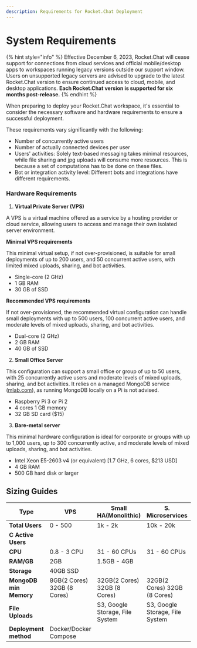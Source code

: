 ```yaml
---
description: Requirements for Rocket.Chat Deployment
---
```


# System Requirements

{% hint style="info" %}
Effective December 6, 2023, Rocket.Chat will cease support for connections from cloud services and official mobile/desktop apps to workspaces running legacy versions outside our support window. Users on unsupported legacy servers are advised to upgrade to the latest Rocket.Chat version to ensure continued access to cloud, mobile, and desktop applications. **Each Rocket.Chat version is supported for six months post-release.**
{% endhint %}

When preparing to deploy your Rocket.Chat workspace, it's essential to consider the necessary software and hardware requirements to ensure a successful deployment.

These requirements vary significantly with the following:

* Number of concurrently active users
* Number of actually connected devices per user
* Users' activities: Solely text-based messaging takes minimal resources, while file sharing and jpg uploads will consume more resources. This is because a set of computations has to be done on these files.
* Bot or integration activity level: Different bots and integrations have different requirements.

### Hardware Requirements

1. **Virtual Private Server (VPS)**

A VPS is a virtual machine offered as a service by a hosting provider or cloud service, allowing users to access and manage their own isolated server environment.

**Minimal VPS requirements**

This minimal virtual setup, if not over-provisioned, is suitable for small deployments of up to 200 users, and 50 concurrent active users, with limited mixed uploads, sharing, and bot activities.

* Single-core (2 GHz)
* 1 GB RAM
* 30 GB of SSD

**Recommended VPS requirements**

If not over-provisioned, the recommended virtual configuration can handle small deployments with up to 500 users, 100 concurrent active users, and moderate levels of mixed uploads, sharing, and bot activities.

* Dual-core (2 GHz)
* 2 GB RAM
* 40 GB of SSD

2. **Small Office Server**

This configuration can support a small office or group of up to 50 users, with 25 concurrently active users and moderate levels of mixed uploads, sharing, and bot activities. It relies on a managed MongoDB service ([mlab.com](https://www.mongodb.com/cloud/atlas/migrate/mlab)), as running MongoDB locally on a Pi is not advised.

* Raspberry Pi 3 or Pi 2
* 4 cores 1 GB memory
* 32 GB SD card ($15)

3. **Bare-metal server**

This minimal hardware configuration is ideal for corporate or groups with up to 1,000 users, up to 300 concurrently active, and moderate levels of mixed uploads, sharing, and bot activities.

* Intel Xeon E5-2603 v4 (or equivalent) \[1.7 GHz, 6 cores, $213 USD]
* 4 GB RAM
* 500 GB hard disk or larger

## Sizing Guides

| Type                   | VPS                         | Small HA(Monolithic)            | S. Microservices                | L Microservices                 |
| ---------------------- | --------------------------- | ------------------------------- | ------------------------------- | ------------------------------- |
| **Total Users**        | 0 - 500                     | 1k - 2k                         | 10k - 20k                       | 40k - 80k                       |
| **C Active Users**     |                             |                                 |                                 |                                 |
| **CPU**                | 0.8 - 3 CPU                 | 31 - 60 CPUs                    | 31 - 60 CPUs                    | 117 - 233                       |
| **RAM/GB**             | 2GB                         | 1.5GB - 4GB                     |                                 |                                 |
| **Storage**            | 40GB SSD                    |                                 |                                 | 3508 - 6999                     |
| **MongoDB min Memory** | 8GB(2 Cores) 32GB (8 Cores) | 32GB(2 Cores) 32GB (8 Cores)    | 32GB(2 Cores) 32GB (8 Cores)    | 32GB(2 Cores) 32GB (8 Cores)    |
| **File Uploads**       |                             | S3, Google Storage, File System | S3, Google Storage, File System | S3, Google Storage, File System |
| **Deployment method**  | Docker/Docker Compose       |                                 |                                 |                                 |
